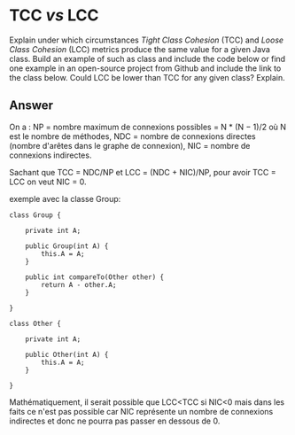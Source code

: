 # TCC *vs* LCC

Explain under which circumstances *Tight Class Cohesion* (TCC) and *Loose Class Cohesion* (LCC) metrics produce the same value for a given Java class. Build an example of such as class and include the code below or find one example in an open-source project from Github and include the link to the class below. Could LCC be lower than TCC for any given class? Explain.

## Answer

On a : 
NP = nombre maximum de connexions possibles = N * (N − 1)/2 où N est le nombre de méthodes,
NDC = nombre de connexions directes (nombre d'arêtes dans le graphe de connexion),
NIC = nombre de connexions indirectes.

Sachant que TCC = NDC/NP et LCC = (NDC + NIC)/NP, pour avoir TCC = LCC on veut NIC = 0.

exemple avec la classe Group:

    class Group {

        private int A;

        public Group(int A) {
            this.A = A;
        }

        public int compareTo(Other other) {
            return A - other.A;
        }

    }

    class Other {

        private int A;

        public Other(int A) {
            this.A = A;
        }

    }

Mathématiquement, il serait possible que LCC<TCC si NIC<0 mais dans les faits ce n'est pas possible car NIC représente un nombre de connexions indirectes et donc ne pourra pas passer en dessous de 0.
